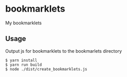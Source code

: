 # bookmarklets

My bookmarklets

## Usage

Output js for bookmarklets to the bookmarlets directory

```
$ yarn install
$ yarn run build
$ node ./dist/create_bookmarklets.js
```
